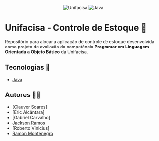 <div align="center">
  <img alt="Unifacisa" src="https://img.shields.io/badge/Unifacisa-00599C?style=for-the-badge&logo=java&logoColor=white">
  <img alt="Java" src="https://img.shields.io/badge/java%2D%2523ED8B00.svg%3Fstyle%3Dfor%2Dthe%2Dbadge%26logo%3Dopenjdk%26logoColor%3Dwhite">
</div>

# Unifacisa - Controle de Estoque 📲 

Repositório para alocar a aplicação de controle de estoque desenvolvida como projeto de avaliação da competência <strong>Programar em Linguagem Orientada a Objeto Básico</strong> da Unifacisa.

## Tecnologias 🚀

- [Java](https://www.java.com/pt-BR/)

## Autores 🧑‍💻

- [Clauver Soares]
- [Eric Alcântara]
- [Gabriel Carvalho]
- [Jackson Ramos](https://github.com/Jackson-Ramos)
- [Roberto Vinicius]
- [Ramon Montenegro](https://github.com/ramonmontenegropng)
